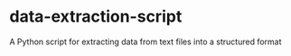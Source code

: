 # data-extraction-script
A Python script for extracting data from text files into a structured format
